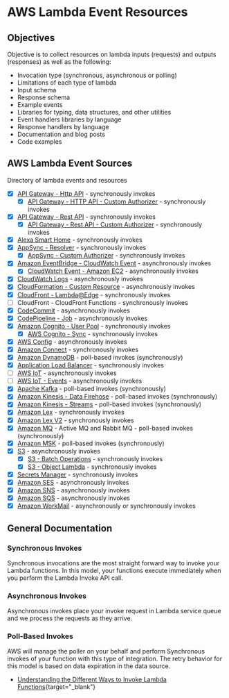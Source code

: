 # AWS Lambda Event Resources

## Objectives

Objective is to collect resources on lambda inputs (requests) and outputs (responses) as well as the following:

- Invocation type (synchronous, asynchronous or polling)
- Limitations of each type of lambda
- Input schema
- Response schema
- Example events
- Libraries for typing, data structures, and other utilities
- Event handlers libraries by language
- Response handlers by language
- Documentation and blog posts
- Code examples

## AWS Lambda Event Sources

Directory of lambda events and resources

- [X] [API Gateway - Http API](./http-api.md) - synchronously invokes
    - [X] [API Gateway - HTTP API - Custom Authorizer](./http-api-custom-authorizer.md) - synchronously invokes
- [x] [API Gateway - Rest API](./rest-api.md) - synchronously invokes
    - [X] [API Gateway - Rest API - Custom Authorizer](./rest-api-custom-authorizer.md) - synchronously invokes
- [X] [Alexa Smart Home](./alexa-smart-home.md) - synchronously invokes
- [X] [AppSync - Resolver](./appsync-resolver.md) - synchronously invokes
    - [X] [AppSync - Custom Authorizer](./appsync-authorizer.md) - synchronously invokes
- [X] [Amazon EventBridge - CloudWatch Event](./event-bridge.md) - asynchronously invokes
    - [X] [CloudWatch Event - Amazon EC2](./event-bridge.md#ec2-instance-state-change-event) - asynchronously invokes
- [X] [CloudWatch Logs](./cloudwatch-logs.md) - asynchronously invokes
- [X] [CloudFormation - Custom Resource](./cloudformation.md) - asynchronously invokes
- [X] [CloudFront - Lambda@Edge](./cloudfront-lambda-edge.md) - synchronously invokes
- [ ] CloudFront - CloudFront Functions - synchronously invokes
- [X] [CodeCommit](./code-commit.md) - asynchronously invokes
- [X] [CodePipeline - Job](./code-pipeline-job.md) - asynchronously invokes
- [X] [Amazon Cognito - User Pool](./cognito-user-pool.md) - synchronously invokes
    - [X] [AWS Cognito - Sync](./cognito-events.md) - synchronously invokes
- [X] [AWS Config](./config.md) - asynchronously invokes
- [X] [Amazon Connect](./connect.md) - synchronously invokes
- [X] [Amazon DynamoDB](./dynamodb.md) - poll-based invokes (synchronously)
- [X] [Application Load Balancer](./alb.md) - synchronously invokes
- [ ] [AWS IoT](./iot.md) - asynchronously invokes
- [ ] [AWS IoT - Events](./iot-events.md) - asynchronously invokes
- [X] [Apache Kafka](./apache-kafka.md) - poll-based invokes (synchronously)
- [X] [Amazon Kinesis - Data Firehose](./kinesis-firehose.md) - poll-based invokes (synchronously)
- [X] [Amazon Kinesis - Streams](./kinesis-streams.md) - poll-based invokes (synchronously)
- [X] [Amazon Lex](./lex.md) - synchronously invokes
- [X] [Amazon Lex V2](./lex-v2.md) - synchronously invokes
- [X] [Amazon MQ](./mq.md) - Active MQ and Rabbit MQ - poll-based invokes (synchronously)
- [X] [Amazon MSK](./amazon-msk.md) - poll-based invokes (synchronously)
- [X] [S3](./s3.md) - asynchronously invokes
    - [X] [S3 - Batch Operations](./s3-batch.md) - synchronously invokes
    - [X] [S3 - Object Lambda](./s3-object-lambda.md) - synchronously invokes
- [X] [Secrets Manager](./secrets-manager.md) - synchronously invokes
- [X] [Amazon SES](./ses.md) - asynchronously invokes
- [X] [Amazon SNS](./sns.md) - asynchronously invokes
- [X] [Amazon SQS](./sqs.md) - asynchronously invokes
- [X] [Amazon WorkMail](./work-mail.md) - asynchronously or synchronously invokes

## General Documentation

### Synchronous Invokes

Synchronous invocations are the most straight forward way to invoke your Lambda functions. In this model, your functions execute immediately when you perform the Lambda Invoke API call.

### Asynchronous Invokes

Asynchronous invokes place your invoke request in Lambda service queue and we process the requests as they arrive. 

### Poll-Based Invokes

AWS will manage the poller on your behalf and perform Synchronous invokes of your function with this type of integration. The retry behavior for this model is based on data expiration in the data source.

- [Understanding the Different Ways to Invoke Lambda Functions](https://aws.amazon.com/blogs/architecture/understanding-the-different-ways-to-invoke-lambda-functions/){target="_blank"}
